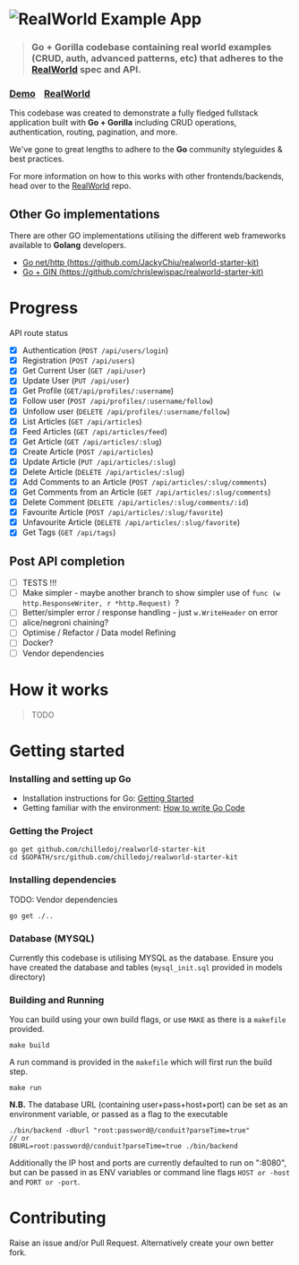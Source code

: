# ![RealWorld Example App](logo.png)

> ### Go + Gorilla codebase containing real world examples (CRUD, auth, advanced patterns, etc) that adheres to the [RealWorld](https://github.com/gothinkster/realworld-example-apps) spec and API.


### [Demo]()&nbsp;&nbsp;&nbsp;&nbsp;[RealWorld](https://github.com/gothinkster/realworld)


This codebase was created to demonstrate a fully fledged fullstack application built with **Go + Gorilla** including CRUD operations, authentication, routing, pagination, and more.

We've gone to great lengths to adhere to the **Go** community styleguides & best practices.

For more information on how to this works with other frontends/backends, head over to the [RealWorld](https://github.com/gothinkster/realworld) repo.

## Other Go implementations
There are other GO implementations utilising the different web frameworks available to **Golang** developers.
+ [Go net/http (https://github.com/JackyChiu/realworld-starter-kit)](https://github.com/JackyChiu/realworld-starter-kit)
+ [Go + GIN (https://github.com/chrislewispac/realworld-starter-kit)](https://github.com/chrislewispac/realworld-starter-kit)

# Progress
API route status
- [x] Authentication (`POST /api/users/login`)
- [x] Registration (`POST /api/users`)
- [x] Get Current User (`GET /api/user`)
- [x] Update User (`PUT /api/user`)
- [x] Get Profile (`GET/api/profiles/:username`)
- [x] Follow user (`POST /api/profiles/:username/follow`)
- [x] Unfollow user (`DELETE /api/profiles/:username/follow`)
- [x] List Articles (`GET /api/articles`)
- [x] Feed Articles (`GET /api/articles/feed`)
- [x] Get Article (`GET /api/articles/:slug`)
- [x] Create Article (`POST /api/articles`)
- [x] Update Article (`PUT /api/articles/:slug`)
- [x] Delete Article (`DELETE /api/articles/:slug`)
- [x] Add Comments to an Article (`POST /api/articles/:slug/comments`)
- [x] Get Comments from an Article (`GET /api/articles/:slug/comments`)
- [x] Delete Comment (`DELETE /api/articles/:slug/comments/:id`)
- [x] Favourite Article (`POST /api/articles/:slug/favorite`)
- [x] Unfavourite Article (`DELETE /api/articles/:slug/favorite`)
- [x] Get Tags (`GET /api/tags`)

## Post API completion
- [ ] TESTS !!!
- [ ] Make simpler - maybe another branch to show simpler use of ``func (w http.ResponseWriter, r *http.Request) ``?
- [ ] Better/simpler error / response handling - just ``w.WriteHeader`` on error
- [ ] alice/negroni chaining?
- [ ] Optimise / Refactor / Data model Refining
- [ ] Docker?
- [ ] Vendor dependencies

# How it works

> TODO

# Getting started

### Installing and setting up Go
- Installation instructions for Go: [Getting Started](https://golang.org/doc/install)
- Getting familiar with the environment: [How to write Go Code](https://golang.org/doc/code.html)

### Getting the Project
```
go get github.com/chilledoj/realworld-starter-kit
cd $GOPATH/src/github.com/chilledoj/realworld-starter-kit
```

### Installing dependencies
TODO: Vendor dependencies
```
go get ./..
```

### Database (MYSQL)
Currently this codebase is utilising MYSQL as the database. Ensure you have created the database and tables (``mysql_init.sql``  provided in models directory)

### Building and Running
You can build using your own build flags, or use ``MAKE`` as there is a ``makefile`` provided.
```
make build
```
A run command is provided in the ``makefile`` which will first run the build step.
```
make run
```
**N.B.** The database URL (containing user+pass+host+port) can be set as an environment variable, or passed as a flag to the executable
```
./bin/backend -dburl "root:password@/conduit?parseTime=true"
// or
DBURL=root:password@/conduit?parseTime=true ./bin/backend
```

Additionally the IP host and ports are currently defaulted to run on ":8080", but can be passed in as ENV variables or command line flags ``HOST or -host`` and ``PORT or -port``.

# Contributing
Raise an issue and/or Pull Request. Alternatively create your own better fork.
